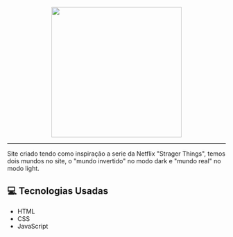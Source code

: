<p align="center">
    <img width="300" src="https://micheleambrosio.github.io/semana-frontend-mundo-invertido/assets/images/banner/logo.svg">
</p>

-------

Site criado tendo como inspiração a serie da Netflix "Strager Things", temos dois mundos no site, o "mundo invertido" no modo dark e "mundo real" no modo light.


## 💻 Tecnologias Usadas
- HTML
- CSS
- JavaScript
